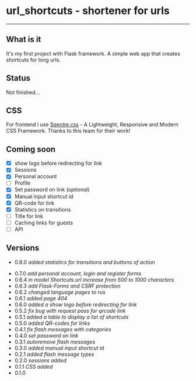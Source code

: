 # url_shortcuts - shortener for urls
----

## What is it

It's my first project with Flask framework.
A simple web app that creates shortcuts for long urls.

## Status

Not finished...

## CSS

For frontend i use [Spectre.css](https://github.com/picturepan2/spectre) - A Lightweight, Responsive and Modern CSS Framework. Thanks to this team for their work!

## Coming soon

- [x] show logo before redirecting for link
- [x] Sessions
- [x] Personal account 
- [ ] Profile
- [x] Set password on link (*optional*)
- [x] Manual input shortcut id
- [x] QR-code for link
- [x] Statistics on transitions
- [ ] Title for link
- [ ] Сaсhing links for guests
- [ ] API

## Versions

* 0.8.0 *added statistics for transitions and buttons of action*
+ 0.7.0 *add personal account, login and register forms*
+ 0.6.4 *in model Shortcuts.url increase from 500 to 1000 characters*
+ 0.6.3 *add Flask-Forms and CSRF protection*
+ 0.6.2 *changed language pages to rus*
+ 0.6.1 *added page 404*
+ 0.6.0 *added a show logo before redirecting for link*
+ 0.5.2 *fix bug with request pass for qrcode link*
+ 0.5.1 *added a table to display a list of shortcuts*
+ 0.5.0 *added QR-codes for links*
+ 0.4.1 *fix flash messages with categories*
+ 0.4.0 *set password on link*
+ 0.3.1 *autoremove flash messages*
+ 0.3.0 *added manual input shortcut id*
+ 0.2.1 *added flash message types*
+ 0.2.0 *sessions added*
+ 0.1.1 *CSS added*
+ 0.1.0